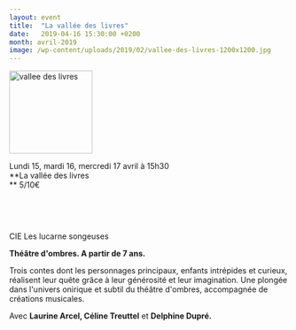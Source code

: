 ```yaml
---
layout: event
title:  "La vallée des livres"
date:   2019-04-16 15:30:00 +0200
month: avril-2019
image: /wp-content/uploads/2019/02/vallee-des-livres-1200x1200.jpg
---
```

<img class=" size-thumbnail wp-image-6032 alignleft" src="http://localhost/wpagendarts/wp-content/uploads/2019/02/vallee-des-livres.jpg?w=150" alt="vallee des livres" width="150" height="150" srcset="http://localhost/wpagendarts/wp-content/uploads/2019/02/vallee-des-livres.jpg 1928w, http://localhost/wpagendarts/wp-content/uploads/2019/02/vallee-des-livres-300x300.jpg 300w, http://localhost/wpagendarts/wp-content/uploads/2019/02/vallee-des-livres-1024x1024.jpg 1024w, http://localhost/wpagendarts/wp-content/uploads/2019/02/vallee-des-livres-150x150.jpg 150w, http://localhost/wpagendarts/wp-content/uploads/2019/02/vallee-des-livres-768x768.jpg 768w, http://localhost/wpagendarts/wp-content/uploads/2019/02/vallee-des-livres-1536x1536.jpg 1536w, http://localhost/wpagendarts/wp-content/uploads/2019/02/vallee-des-livres-1200x1200.jpg 1200w" sizes="(max-width: 150px) 100vw, 150px" />

Lundi 15, mardi 16, mercredi 17 avril à 15h30  
**La vallée des livres  
** 5/10€

&nbsp;

&nbsp;

CIE Les lucarne songeuses

**Théâtre d'ombres. A partir de 7 ans.**

Trois contes dont les personnages principaux, enfants intrépides et curieux, réalisent leur quête grâce à leur générosité et leur imagination. Une plongée dans l'univers onirique et subtil du théâtre d'ombres, accompagnée de créations musicales.

<span class="_5yl5">Avec <strong>Laurine Arcel, Céline Treuttel</strong> et <strong>Delphine Dupré.</strong> </span>